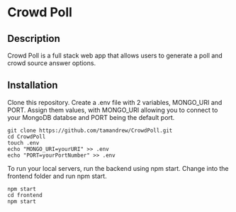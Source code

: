# Crowd Poll

## Description
Crowd Poll is a full stack web app that allows users to generate a poll and crowd source answer options.


## Installation
Clone this repository. Create a .env file with 2 variables, MONGO_URI and PORT. Assign them values, with MONGO_URI allowing you to connect to your MongoDB databse and PORT being the default port.

```
git clone https://github.com/tamandrew/CrowdPoll.git
cd CrowdPoll
touch .env
echo "MONGO_URI=yourURI" >> .env
echo "PORT=yourPortNumber" >> .env
```

To run your local servers, run the backend using npm start. Change into the frontend folder and run npm start.

```
npm start
cd frontend
npm start
```
